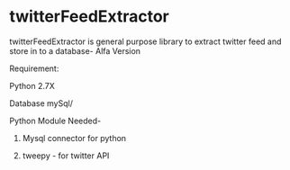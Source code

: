 # twitterFeedExtractor
twitterFeedExtractor is general purpose library to extract twitter feed and store in to a database- Alfa Version

Requirement:

Python 2.7X

Database mySql/

Python Module Needed-

1. Mysql connector for python

2. tweepy - for twitter API

